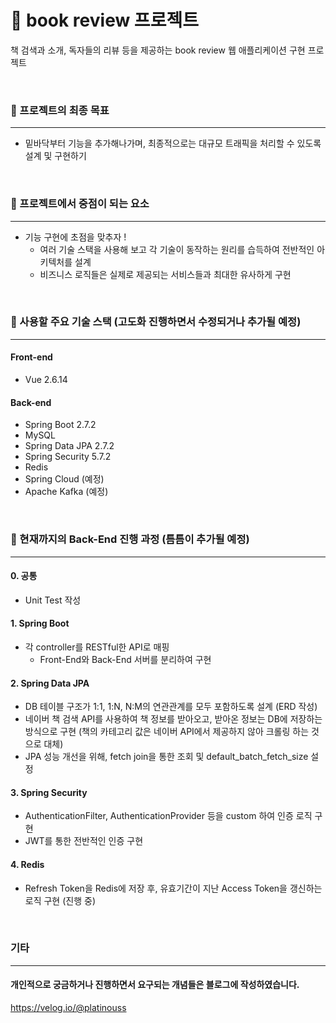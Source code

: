 # :blue_book: book review 프로젝트
책 검색과 소개, 독자들의 리뷰 등을 제공하는 book review 웹 애플리케이션 구현 프로젝트

<br/>

### :pushpin: 프로젝트의 최종 목표
___
* 밑바닥부터 기능을 추가해나가며, 최종적으로는 대규모 트래픽을 처리할 수 있도록 설계 및 구현하기

<br/>

### :pushpin: 프로젝트에서 중점이 되는 요소
___
* 기능 구현에 초점을 맞추자 !
  * 여러 기술 스택을 사용해 보고 각 기술이 동작하는 원리를 습득하여 전반적인 아키텍처를 설계
  * 비즈니스 로직들은 실제로 제공되는 서비스들과 최대한 유사하게 구현

<br/>

### :paperclip: 사용할 주요 기술 스택 (고도화 진행하면서 수정되거나 추가될 예정)
___
#### Front-end
* Vue 2.6.14
#### Back-end
* Spring Boot 2.7.2
* MySQL
* Spring Data JPA 2.7.2
* Spring Security 5.7.2
* Redis
* Spring Cloud (예정)
* Apache Kafka (예정)

<br/>

### :bookmark: 현재까지의 Back-End 진행 과정 (틈틈이 추가될 예정)
___
#### 0. 공통
* Unit Test 작성
#### 1. Spring Boot
* 각 controller를 RESTful한 API로 매핑
    * Front-End와 Back-End 서버를 분리하여 구현
#### 2. Spring Data JPA
* DB 테이블 구조가 1:1, 1:N, N:M의 연관관계를 모두 포함하도록 설계 (ERD 작성)
* 네이버 책 검색 API를 사용하여 책 정보를 받아오고, 받아온 정보는 DB에 저장하는 방식으로 구현 (책의 카테고리 값은 네이버 API에서 제공하지 않아 크롤링 하는 것으로 대체)
* JPA 성능 개선을 위해, fetch join을 통한 조회 및 default_batch_fetch_size 설정
#### 3. Spring Security
* AuthenticationFilter, AuthenticationProvider 등을 custom 하여 인증 로직 구현
* JWT를 통한 전반적인 인증 구현
#### 4. Redis
* Refresh Token을 Redis에 저장 후, 유효기간이 지난 Access Token을 갱신하는 로직 구현 (진행 중)

<br/>

### 기타
___
#### 개인적으로 궁금하거나 진행하면서 요구되는 개념들은 블로그에 작성하였습니다.
https://velog.io/@platinouss